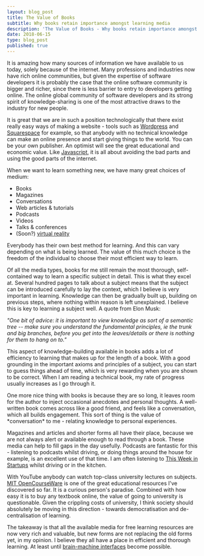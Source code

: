 ```yaml
---
layout: blog_post
title: The Value of Books
subtitle: Why books retain importance amongst learning media
description: 'The Value of Books - Why books retain importance amongst learning media'
date: 2018-06-15
type: blog_post
published: true
---
```

It is amazing how many sources of information we have available to us today, solely because of the internet. Many professions and industries now have rich online communities, but given the expertise of software developers it is probably the case that the online software community is bigger and richer, since there is less barrier to entry to developers getting online. The online global community of software developers and its strong spirit of knowledge-sharing is one of the most attractive draws to the industry for new people. 

It is great that we are in such a position technologically that there exist really easy ways of making a website - tools such as [Wordpress](https://wordpress.com/) and [Squarespace](https://www.squarespace.com) for example, so that anybody with no technical knowledge can make an online presence and start giving things to the world. You can be your own publisher. An optimist will see the great educational and economic value. Like [Javascript](https://www.youtube.com/watch?v=JxAXlJEmNMg&list=PLgEN6Yip8UBKt4j7_KJhhAMnggkA-5svC), it is all about avoiding the bad parts and using the good parts of the internet.

When we want to learn something new, we have many great choices of medium:

* Books
* Magazines
* Conversations
* Web articles & tutorials
* Podcasts
* Videos
* Talks & conferences
* (Soon?) [virtual reality](https://www.youtube.com/watch?v=EXYzj6qwCCk)

Everybody has their own best method for learning. And this can vary depending on what is being learned. The value of this much choice is the freedom of the individual to choose their most efficient way to learn.

Of all the media types, books for me still remain the most thorough, self-contained way to learn a specific subject in detail. This is what they excel at. Several hundred pages to talk about a subject means that the subject can be introduced carefully to lay the context, which I believe is very important in learning. Knowledge can then be gradually built up, building on previous steps, where nothing within reason is left unexplained. I believe this is key to learning a subject well. A quote from Elon Musk:

_"One bit of advice: it is important to view knowledge as sort of a semantic tree -- make sure you understand the fundamental principles, ie the trunk and big branches, before you get into the leaves/details or there is nothing for them to hang on to."_

This aspect of knowledge-building available in books adds a lot of efficiency to learning that makes up for the length of a book. With a good grounding in the important axioms and principles of a subject, you can start to guess things ahead of time, which is very rewarding when you are shown to be correct. When I am reading a technical book, my rate of progress usually increases as I go through it.

One more nice thing with books is because they are so long, it leaves room for the author to inject occasional anecdotes and personal thoughts. A well-written book comes across like a good friend, and feels like a conversation, which all builds engagement. This sort of thing is the value of \*conversation\* to me - relating knowledge to personal experiences.

Magazines and articles and shorter forms all have their place, because we are not always alert or available enough to read through a book. These media can help to fill gaps in the day usefully. Podcasts are fantastic for this - listening to podcasts whilst driving, or doing things around the house for example, is an excellent use of that time. I am often listening to [This Week in Startups](http://thisweekinstartups.com/) whilst driving or in the kitchen.

With YouTube anybody can watch top-class university lectures on subjects. [MIT OpenCourseWare](https://www.youtube.com/user/MIT) is one of the great educational resources I've discovered so far. It is a curious person's paradise. Combined with how easy it is to buy any textbook online, the value of going to university is questionable. Given the crippling costs of university, I think society should absolutely be moving in this direction - towards democratisation and de-centralisation of learning.

The takeaway is that all the available media for free learning resources are now very rich and valuable, but new forms are not replacing the old forms yet, in my opinion. I believe they all have a place in efficient and thorough learning. At least until [brain-machine interfaces](https://www.neuralink.com/) become possible.
